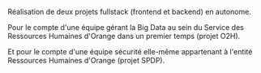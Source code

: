 Réalisation de deux projets fullstack (frontend et backend) en autonome.

Pour le compte d'une équipe gérant la Big Data au sein du Service des Ressources Humaines d'Orange dans un premier temps (projet O2H).

Et pour le compte d'une équipe sécurité elle-même appartenant à l'entité Ressources Humaines d'Orange (projet SPDP).
